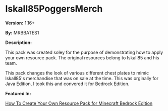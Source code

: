 # Iskall85PoggersMerch

__Version:__ 1.16+

__By:__ MRBBATES1

__Description:__

This pack was created soley for the purpose of demonstrating how to apply your own resource pack. The original resources belong to Iskall85 and his team.

This pack changes the look of various different chest plates to mimic Iskall85's merchandise that was on sale at the time. This was orginally for Java Edition, I took this and convered it for Bedrock Edition.

__Featured In:__

[How To Create Your Own Resource Pack for Minecraft Bedrock Edition](https://youtu.be/kZSQ-ftOS9c)
